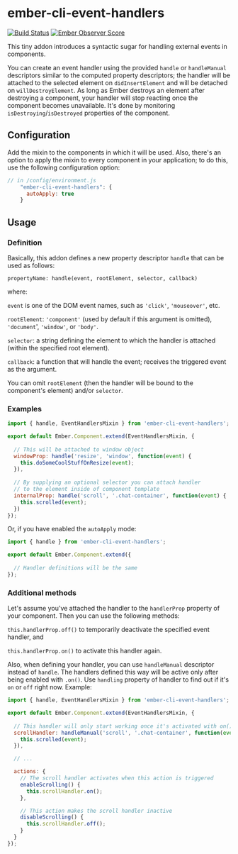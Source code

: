 # ember-cli-event-handlers

[![Build Status](https://travis-ci.org/AutoCloud/ember-cli-event-handlers.svg?branch=master)](https://travis-ci.org/AutoCloud/ember-cli-event-handlers)
[![Ember Observer Score](https://emberobserver.com/badges/ember-cli-event-handlers.svg)](https://emberobserver.com/addons/ember-cli-event-handlers)

This tiny addon introduces a syntactic sugar for handling external events in components.

You can create an event handler using the provided `handle` or `handleManual` descriptors similar to the computed property descriptors; the handler will be attached to the selected element on `didInsertElement` and will be detached on `willDestroyElement`. As long as Ember destroys an element after destroying a component, your handler will stop reacting once the component becomes unavailable. It's done by monitoring `isDestroying`/`isDestroyed` properties of the component.

## Configuration

Add the mixin to the components in which it will be used. Also, there's an option to apply the mixin to every component in your application; to do this, use the following configuration option:

```js
// in /config/environment.js
    "ember-cli-event-handlers": {
      autoApply: true
    }
```

## Usage

### Definition

Basically, this addon defines a new property descriptor `handle` that can be used as follows:

`propertyName: handle(event, rootElement, selector, callback)`

where:

`event` is one of the DOM event names, such as `'click'`, `'mouseover'`, etc.

`rootElement`: `'component'` (used by default if this argument is omitted), `'document`', `'window'`, or `'body'`.

`selector`: a string defining the element to which the handler is attached (within the specified root element).

`callback`: a function that will handle the event; receives the triggered event as the argument.

You can omit `rootElement` (then the handler will be bound to the component's element) and/or `selector`.

### Examples

```js
import { handle, EventHandlersMixin } from 'ember-cli-event-handlers';

export default Ember.Component.extend(EventHandlersMixin, {
  
  // This will be attached to window object
  windowProp: handle('resize', 'window', function(event) {
    this.doSomeCoolStuffOnResize(event);
  }),
  
  // By supplying an optional selector you can attach handler
  // to the element inside of component template
  internalProp: handle('scroll', '.chat-container', function(event) {
    this.scrolled(event);
  })
});
```

Or, if you have enabled the `autoApply` mode:

```js
import { handle } from 'ember-cli-event-handlers';

export default Ember.Component.extend({
  
  // Handler definitions will be the same
});
```

### Additional methods

Let's assume you've attached the handler to the `handlerProp` property of your component. Then you can use the following methods:

`this.handlerProp.off()` to temporarily deactivate the specified event handler, and

`this.handlerProp.on()` to activate this handler again.

Also, when defining your handler, you can use `handleManual` descriptor instead of `handle`. The handlers defined this way will be active only after being enabled with `.on()`. Use `handling` property of handler to find out if it's `on` or `off` right now. Example:

```js
import { handle, EventHandlersMixin } from 'ember-cli-event-handlers';

export default Ember.Component.extend(EventHandlersMixin, {
  
  // This handler will only start working once it's activated with on()
  scrollHandler: handleManual('scroll', '.chat-container', function(event) {
    this.scrolled(event);
  }),

  // ...

  actions: {
    // The scroll handler activates when this action is triggered
    enableScrolling() {
      this.scrollHandler.on();
    },

    // This action makes the scroll handler inactive
    disableScrolling() {
      this.scrollHandler.off();
    }
  }
});
```
